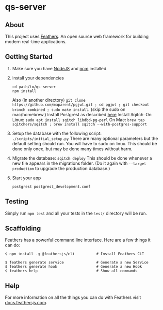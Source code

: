 # qs-server

> 

## About

This project uses [Feathers](http://feathersjs.com). An open source web framework for building modern real-time applications.

## Getting Started

1. Make sure you have [NodeJS](https://nodejs.org/) and [npm](https://www.npmjs.com/) installed.
2. Install your dependencies

    ```
    cd path/to/qs-server
    npm install
    ```
    Also (in another directory) `git clone https://github.com/maparent/pgjwt.git ; cd pgjwt ; git checkout branch combined ; sudo make install`. (skip the sudo on mac/homebrew.)
    Install Postgrest as described [here](https://postgrest.org/en/v7.0.0/install.html)
    Install Sqitch: 
    On Linux: `sudo apt install sqitch libdbd-pg-perl`
    On Mac: `brew tap sqitchers/sqitch ; brew install sqitch --with-postgres-support`

3. Setup the database with the following script:
    `./scripts/initial_setup.py`
    There are many optional parameters but the default setting should run. You will have to sudo on linux.
    This should be done only once, but may be done many times without harm.


4. Migrate the database:
    `sqitch deploy`
    This should be done whenever a new file appears in the migrations folder.
    (Do it again with `--target production` to upgrade the production database.)

5. Start your app

    ```
    postgrest postgrest_development.conf
    ```

## Testing

Simply run `npm test` and all your tests in the `test/` directory will be run.

## Scaffolding

Feathers has a powerful command line interface. Here are a few things it can do:

```
$ npm install -g @feathersjs/cli          # Install Feathers CLI

$ feathers generate service               # Generate a new Service
$ feathers generate hook                  # Generate a new Hook
$ feathers help                           # Show all commands
```

## Help

For more information on all the things you can do with Feathers visit [docs.feathersjs.com](http://docs.feathersjs.com).
